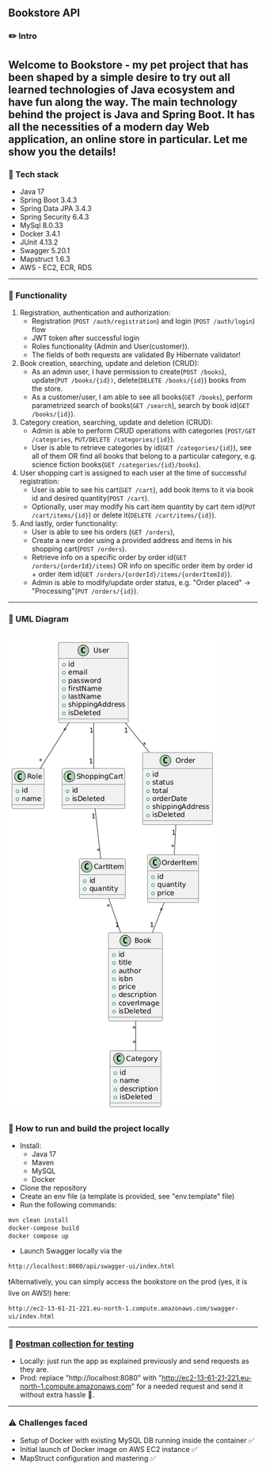 ## Bookstore API

### ✏️ Intro
Welcome to Bookstore - my pet project that has been shaped by a simple desire to try out all learned technologies of Java ecosystem and have fun along the way.
The main technology behind the project is Java and Spring Boot. It has all the necessities of a modern day Web application, an online store in particular. Let me show you the details!
---
### 📡 Tech stack
- Java 17
- Spring Boot 3.4.3
- Spring Data JPA 3.4.3
- Spring Security 6.4.3
- MySql 8.0.33
- Docker 3.4.1
- JUnit 4.13.2
- Swagger 5.20.1
- Mapstruct 1.6.3
- AWS - EC2, ECR, RDS
---
### 🧨 Functionality
1. Registration, authentication and authorization:
   - Registration (`POST /auth/registration`) and login (`POST /auth/login`) flow
   - JWT token after successful login
   - Roles functionality (Admin and User(customer)).
   - The fields of both requests are validated By Hibernate validator!
2. Book creation, searching, update and deletion (CRUD):
   - As an admin user, I have permission to create(`POST /books`), update(`PUT /books/{id})`, delete(`DELETE /books/{id}`) books from the store.
   - As a customer/user, I am able to see all books(`GET /books`), perform parametrized search of books(`GET /search`), search by book id(`GET /books/{id}`).
3. Category creation, searching, update and deletion (CRUD):
   - Admin is able to perform CRUD operations with categories (`POST/GET /categories`, `PUT/DELETE /categories/{id}`).
   - User is able to retrieve categories by id(`GET /categories/{id}`), see all of them OR find all books that belong to a particular category, e.g. science fiction books(`GET /categories/{id}/books`).
4. User shopping cart is assigned to each user at the time of successful registration:
   - User is able to see his cart(`GET /cart`), add book items to it via book id and desired quantity(`POST /cart`).
   - Optionally, user may modify his cart item quantity by cart item id(`PUT /cart/items/{id}`) or delete it(`DELETE /cart/items/{id}`).
5. And lastly, order functionality:
   - User is able to see his orders (`GET /orders`),
   - Create a new order using a provided address and items in his shopping cart(`POST /orders`).
   - Retrieve info on a specific order by order id(`GET /orders/{orderId}/items`) OR info on specific order item by order id + order item id(`GET /orders/{orderId}/items/{orderItemId}`).
   - Admin is able to modify/update order status, e.g. "Order placed" -> "Processing"(`PUT /orders/{id}`).
---
### 🔬 UML Diagram
![Class Diagram](uml.png)
---
### 🔧 How to run and build the project locally
- Install:
    - Java 17 
    - Maven
    - MySQL
    - Docker
- Clone the repository
- Create an env file (a template is provided, see "env.template" file)
- Run the following commands:
```
mvn clean install
docker-compose build
docker compose up
```
- Launch Swagger locally via the 
```
http://localhost:8080/api/swagger-ui/index.html 
```

❗Alternatively, you can simply access the bookstore on the prod (yes, it is live on AWS!) here:
```
http://ec2-13-61-21-221.eu-north-1.compute.amazonaws.com/swagger-ui/index.html
```
---
### 🧪 [Postman collection for testing](https://.postman.co/workspace/My-Workspace~b74e25ab-645c-4949-88aa-7fad3466af15/collection/11850098-ea4bb625-0553-4d36-b45a-8efdce83d9fa?action=share&creator=11850098)
- Locally: just run the app as explained previously and send requests as they are.
- Prod: replace "http://localhost:8080" with "http://ec2-13-61-21-221.eu-north-1.compute.amazonaws.com" for a needed request and send it without extra hassle 🧠.
---
### ⚠️ Challenges faced
- Setup of Docker with existing MySQL DB running inside the container ✅
- Initial launch of Docker image on AWS EC2 instance ✅
- MapStruct configuration and mastering ✅